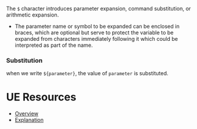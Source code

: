 
The `$` character introduces parameter expansion, command substitution, or arithmetic expansion.
- The parameter name or symbol to be expanded can be enclosed in braces, which are optional but serve to protect the variable to be expanded from characters immediately following it which could be interpreted as part of the name.

### Substitution
when we write `${parameter}`, the value of `parameter` is substituted.

# UE Resources
- [Overview](https://wiki.bash-hackers.org/syntax/pe)
- [Explanation](https://ss64.com/bash/syntax-expand.html#parameter)

